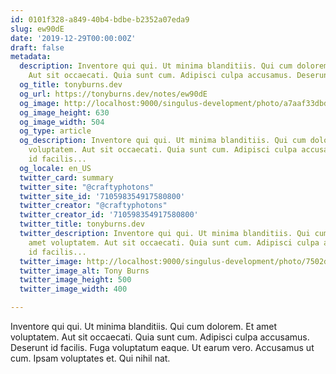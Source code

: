 ```yaml
---
id: 0101f328-a849-40b4-bdbe-b2352a07eda9
slug: ew90dE
date: '2019-12-29T00:00:00Z'
draft: false
metadata:
  description: Inventore qui qui. Ut minima blanditiis. Qui cum dolorem. Et amet voluptatem.
    Aut sit occaecati. Quia sunt cum. Adipisci culpa accusamus. Deserunt id facilis...
  og_title: tonyburns.dev
  og_url: https://tonyburns.dev/notes/ew90dE
  og_image: http://localhost:9000/singulus-development/photo/a7aaf33dbd0b584a47dea1fc1b3a9bbf.jpeg
  og_image_height: 630
  og_image_width: 504
  og_type: article
  og_description: Inventore qui qui. Ut minima blanditiis. Qui cum dolorem. Et amet
    voluptatem. Aut sit occaecati. Quia sunt cum. Adipisci culpa accusamus. Deserunt
    id facilis...
  og_locale: en_US
  twitter_card: summary
  twitter_site: "@craftyphotons"
  twitter_site_id: '710598354917580800'
  twitter_creator: "@craftyphotons"
  twitter_creator_id: '710598354917580800'
  twitter_title: tonyburns.dev
  twitter_description: Inventore qui qui. Ut minima blanditiis. Qui cum dolorem. Et
    amet voluptatem. Aut sit occaecati. Quia sunt cum. Adipisci culpa accusamus. Deserunt
    id facilis...
  twitter_image: http://localhost:9000/singulus-development/photo/7502d1526646abf03deb056888635686.jpeg
  twitter_image_alt: Tony Burns
  twitter_image_height: 500
  twitter_image_width: 400

---
```


Inventore qui qui. Ut minima blanditiis. Qui cum dolorem. Et amet voluptatem. Aut sit occaecati. Quia sunt cum. Adipisci culpa accusamus. Deserunt id facilis. Fuga voluptatum eaque. Ut earum vero. Accusamus ut cum. Ipsam voluptates et. Qui nihil nat.
